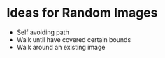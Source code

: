 # Ideas for Random Images

+ Self avoiding path
+ Walk until have covered certain bounds
+ Walk around an existing image
